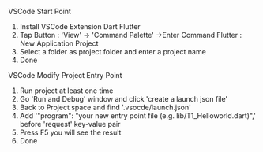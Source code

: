 VSCode Start Point

1. Install VSCode Extension
        Dart
        Flutter
2. Tap Button : 'View' -> 'Command Palette' ->Enter Command
        Flutter : New Application Project
3. Select a folder as project folder and enter a project name
4. Done

VSCode Modify Project Entry Point 

1. Run project at least one time
2. Go 'Run and Debug' window and click 'create a launch json file'
3. Back to Project space and find '.vsocde/launch.json'
4. Add '"program": "your new entry point file (e.g. lib/T1_Helloworld.dart)",' before 'request' key-value pair
5. Press F5 you will see the result
6. Done